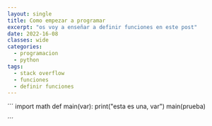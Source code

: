 ```yaml
---
layout: single
title: Como empezar a programar
excerpt: "os voy a enseñar a definir funciones en este post"
date: 2022-16-08
classes: wide
categories:
  - programacion
  - python
tags:
  - stack overflow
  - funciones
  - definir funciones
---
```

´´´
 import math 
 def main(var):
	print("esta es una, var")
 main(prueba)

´´´
